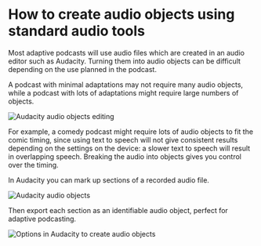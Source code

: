 # How to create audio objects using standard audio tools

Most adaptive podcasts will use audio files which are created in an audio editor such as Audacity. Turning them into audio objects can be difficult depending on the use planned in the podcast.

A podcast with minimal adaptations may not require many audio objects, while a podcast with lots of adaptations might require large numbers of objects.

![Audacity audio objects editing](https://user-images.githubusercontent.com/1649922/188501584-c9f1af27-06a9-4e68-b980-831cc96f08f7.png)

For example, a comedy podcast might require lots of audio objects to fit the comic timing, since using text to speech will not give consistent results depending on the settings on the device: a slower text to speech will result in overlapping speech. Breaking the audio into objects gives you control over the timing.

In Audacity you can mark up sections of a recorded audio file.

![Audacity audio objects](https://user-images.githubusercontent.com/1649922/188501667-6dde9254-6512-417f-bd44-8f7804b71c9f.png)

Then export each section as an identifiable audio object, perfect for adaptive podcasting.

![Options in Audacity to create audio objects](https://user-images.githubusercontent.com/1649922/188501723-42ac80f4-f939-4dc1-b01e-9987d5e7065b.png)
